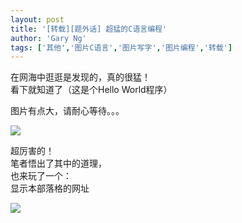 ```yaml
---
layout: post
title: '[转载][题外话] 超猛的C语言编程'
author: 'Gary Ng'
tags: ['其他','图片C语言','图片写字','图片编程','转载']
---
```


在网海中逛逛是发现的，真的很猛！  
看下就知道了（这是个Hello World程序）  
  
图片有点大，请耐心等待。。。  
  


![](http://4.bp.blogspot.com/-IEXO8vUnPZk/Tqt52e00CcI/AAAAAAAAAbo/ay38Xb0ZHn8/s1600/QlGpd.gif)

  
  
  
超厉害的！  
笔者悟出了其中的道理，  
也来玩了一个：  
显示本部落格的网址  


![](http://1.bp.blogspot.com/-7Yqr7q23IjQ/Tqt9UmIU_fI/AAAAAAAAAbw/-J2v0phY3DU/s1600/agary.gif)

  
  
  

